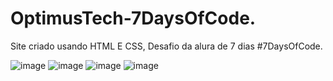 # OptimusTech-7DaysOfCode.
Site criado usando HTML E CSS, Desafio da alura de 7 dias #7DaysOfCode.

![image](https://github.com/GM0R3NO/OptimusTech-7DaysOfCode./assets/138832669/6a619490-20b8-4523-83a8-922242ad7342)
![image](https://github.com/GM0R3NO/OptimusTech-7DaysOfCode./assets/138832669/87652191-536a-4b4e-869d-0a985e1bc6ab)
![image](https://github.com/GM0R3NO/OptimusTech-7DaysOfCode./assets/138832669/62bd259d-a1dd-4a6d-a1d9-a2e5cf9ea235)
![image](https://github.com/GM0R3NO/OptimusTech-7DaysOfCode./assets/138832669/aabd9fff-41b8-49b3-9770-b49619bda7ca)



